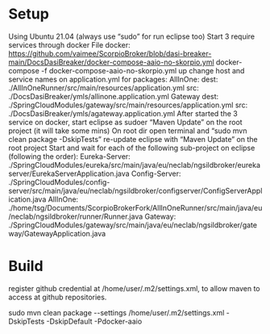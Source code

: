 # Setup
Using Ubuntu 21.04 (always use “sudo” for run eclipse too)
Start 3 require services through docker 
File docker: https://github.com/vaimee/ScorpioBroker/blob/dasi-breaker-main/DocsDasiBreaker/docker-compose-aaio-no-skorpio.yml
docker-compose -f docker-compose-aaio-no-skorpio.yml up 
change host and service names on application.yml for packages:
AllInOne:
dest: ./AllInOneRunner/src/main/resources/application.yml
src: ./DocsDasiBreaker/ymls/allinone.application.yml
Gateway
dest:  ./SpringCloudModules/gateway/src/main/resources/application.yml
src: ./DocsDasiBreaker/ymls/agateway.application.yml
After started the 3 service on docker, start eclipse as sudoer
“Maven Update”  on the root project (it will take some mins)
On root dir open terminal and “sudo mvn clean package -DskipTests” 
re-update eclipse with “Maven Update”  on the root project
Start and wait for each of the following sub-project on eclipse (following the order):
Eureka-Server: ./SpringCloudModules/eureka/src/main/java/eu/neclab/ngsildbroker/eurekaserver/EurekaServerApplication.java
Config-Server: ./SpringCloudModules/config-server/src/main/java/eu/neclab/ngsildbroker/configserver/ConfigServerApplication.java
AllInOne: ./home/tsg/Documents/ScorpioBrokerFork/AllInOneRunner/src/main/java/eu/neclab/ngsildbroker/runner/Runner.java
Gateway: ./SpringCloudModules/gateway/src/main/java/eu/neclab/ngsildbroker/gateway/GatewayApplication.java

# Build
register github credential at /home/user/.m2/settings.xml, to allow maven to access at github repositories.

sudo mvn clean package --settings /home/user/.m2/settings.xml -DskipTests -DskipDefault -Pdocker-aaio


